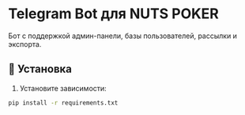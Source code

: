 # Telegram Bot для NUTS POKER

Бот с поддержкой админ-панели, базы пользователей, рассылки и экспорта.

## 🔧 Установка

1. Установите зависимости:

```bash
pip install -r requirements.txt